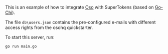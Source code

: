This is an example of how to integrate [Oso](https://github.com/osohq/go-oso) with SuperTokens (based on [Go-Chi](https://github.com/go-chi/chi)).

The file `db\users.json` contains the pre-configured e-mails with different access rights from the osohq quickstarter.

To start this server, run:
```
go run main.go
```
